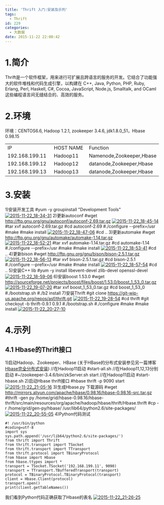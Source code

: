 ```yaml
---
title: 'Thrift 入门:安装及示列'
tags:
  - Thrift
id: 229
categories:
  - 大数据
date: 2015-11-22 22:00:42
---
```


# 1.简介

Thrift是一个软件框架，用来进行可扩展且跨语言的服务的开发。它结合了功能强大的软件堆栈和代码生成引擎，以构建在 C++, Java, Python, PHP, Ruby, Erlang, Perl, Haskell, C#, Cocoa, JavaScript, Node.js, Smalltalk, and OCaml 这些编程语言间无缝结合的、高效的服务。

# 2.环境

环境：CENTOS6.6, Hadoop 1.2.1, zookeeper 3.4.6, jdk1.8.0_51，Hbase 0.98.15
<table>
<tbody>
<tr>
<td width="181">IP</td>
<td width="189">HOST NAME</td>
<td width="172">Function</td>
</tr>
<tr>
<td width="181">192.168.199.11</td>
<td width="189">Hadoop11</td>
<td width="172">Namenode,Zookeeper,Hbase</td>
</tr>
<tr>
<td width="181">192.168.199.12</td>
<td width="189">Hadoop12</td>
<td width="172">datanode,Zookeeper,Hbase</td>
</tr>
<tr>
<td width="181">192.168.199.13</td>
<td width="189">Hadoop13</td>
<td width="172">datanode,Zookeeper,Hbase</td>
</tr>
</tbody>
</table>

# 3.安装

1)安装开发工具
#yum -y groupinstall "Development Tools"
[![2015-11-22_18-34-31](http://orufryv17.bkt.clouddn.com/wp-content/uploads/2015/11/2015-11-22_18-34-31.jpg)](http://orufryv17.bkt.clouddn.com/wp-content/uploads/2015/11/2015-11-22_18-34-31.jpg)
2)更新autoconf
#wget http://ftp.gnu.org/gnu/autoconf/autoconf-2.69.tar.gz
[![2015-11-22_18-45-14](http://orufryv17.bkt.clouddn.com/wp-content/uploads/2015/11/2015-11-22_18-45-14.jpg)](http://orufryv17.bkt.clouddn.com/wp-content/uploads/2015/11/2015-11-22_18-45-14.jpg)
#tar xvf autoconf-2.69.tar.gz
#cd autoconf-2.69
#./configure --prefix=/usr
#make
#make install
[![2015-11-22_18-47-06](http://orufryv17.bkt.clouddn.com/wp-content/uploads/2015/11/2015-11-22_18-47-06.jpg)](http://orufryv17.bkt.clouddn.com/wp-content/uploads/2015/11/2015-11-22_18-47-06.jpg)
#cd ..
3)更新automake
#wget http://ftp.gnu.org/gnu/automake/automake-1.14.tar.gz
[![2015-11-22_18-52-21](http://orufryv17.bkt.clouddn.com/wp-content/uploads/2015/11/2015-11-22_18-52-21.jpg)](http://orufryv17.bkt.clouddn.com/wp-content/uploads/2015/11/2015-11-22_18-52-21.jpg)
#tar xvf automake-1.14.tar.gz
#cd automake-1.14
#./configure --prefix=/usr
#make
#make install
[![2015-11-22_18-53-41](http://orufryv17.bkt.clouddn.com/wp-content/uploads/2015/11/2015-11-22_18-53-41.jpg)](http://orufryv17.bkt.clouddn.com/wp-content/uploads/2015/11/2015-11-22_18-53-41.jpg)
#cd ..
4)更新bison
#wget http://ftp.gnu.org/gnu/bison/bison-2.5.1.tar.gz
[![2015-11-22_18-56-13](http://orufryv17.bkt.clouddn.com/wp-content/uploads/2015/11/2015-11-22_18-56-13.jpg)](http://orufryv17.bkt.clouddn.com/wp-content/uploads/2015/11/2015-11-22_18-56-13.jpg)
#tar xvf bison-2.5.1.tar.gz
#cd bison-2.5.1
#./configure --prefix=/usr
#make
#make install
[![2015-11-22_18-57-54](http://orufryv17.bkt.clouddn.com/wp-content/uploads/2015/11/2015-11-22_18-57-54.jpg)](http://orufryv17.bkt.clouddn.com/wp-content/uploads/2015/11/2015-11-22_18-57-54.jpg)
#cd ..
5)安装C++ lib
#yum -y install libevent-devel zlib-devel openssl-devel
[![2015-11-22_18-59-06](http://orufryv17.bkt.clouddn.com/wp-content/uploads/2015/11/2015-11-22_18-59-06.jpg)](http://orufryv17.bkt.clouddn.com/wp-content/uploads/2015/11/2015-11-22_18-59-06.jpg)
6)安装boost 1.53.0
#wget http://sourceforge.net/projects/boost/files/boost/1.53.0/boost_1_53_0.tar.gz
[![2015-11-22_19-07-20](http://orufryv17.bkt.clouddn.com/wp-content/uploads/2015/11/2015-11-22_19-07-20.jpg)](http://orufryv17.bkt.clouddn.com/wp-content/uploads/2015/11/2015-11-22_19-07-20.jpg)
#tar xvf boost_1_53_0.tar.gz
#cd boost_1_53_0
#./bootstrap.sh
#./b2 install
7)安装Thrift
#git clone https://git-wip-us.apache.org/repos/asf/thrift.git
[![2015-11-22_19-28-54](http://orufryv17.bkt.clouddn.com/wp-content/uploads/2015/11/2015-11-22_19-28-54.jpg)](http://orufryv17.bkt.clouddn.com/wp-content/uploads/2015/11/2015-11-22_19-28-54.jpg)
#cd thrift
#git checkout -b thrift-0.9.1 0.9.1
#./bootstrap.sh
#./configure
#make
#make install
[![2015-11-22_20-27-10](http://orufryv17.bkt.clouddn.com/wp-content/uploads/2015/11/2015-11-22_20-27-10.jpg)](http://orufryv17.bkt.clouddn.com/wp-content/uploads/2015/11/2015-11-22_20-27-10.jpg)

# 4.示列

## 4.1 Hbase的Thrift接口

1)启动Hadoop、Zookeeper、HBase 
(关于HBase的分布式安装参见另一篇博客[Hbase完全分布式安装](http://blog.yaodataking.com/2015/11/hbase完全分布式安装/))
//在Hadoop11启动
#start-all.sh
//在Hadoop11,12,13分别启动
#~/zookeeper-3.4.6/bin/zkServer.sh start
//在Hadoop11启动
#start-hbase.sh
2)启动Hbase thrift接口
#hbase thrift -p 9090 start
[![2015-11-22_21-05-16](http://orufryv17.bkt.clouddn.com/wp-content/uploads/2015/11/2015-11-22_21-05-16.jpg)](http://orufryv17.bkt.clouddn.com/wp-content/uploads/2015/11/2015-11-22_21-05-16.jpg)
3)生成Hbase.py
下载源码
#wget http://mirrors.aliyun.com/apache/hbase/0.98.16/hbase-0.98.16-src.tar.gz
#thrift -gen py /home/grid/hbase-0.98.16/hbase-thrift/src/main/resources/org/apache/hadoop/hbase/thrift/Hbase.thrift
#cp -r /home/grid/gen-py/hbase/ /usr/lib64/python2.6/site-packages/
[![2015-11-22_20-55-05](http://orufryv17.bkt.clouddn.com/wp-content/uploads/2015/11/2015-11-22_20-55-05.jpg)](http://orufryv17.bkt.clouddn.com/wp-content/uploads/2015/11/2015-11-22_20-55-05.jpg)
4)Python代码测试

    #! /usr/bin/python
    #coding=utf-8
    import sys
    sys.path.append('/usr/lib64/python2.6/site-packages/')
    from thrift import Thrift
    from thrift.transport import TSocket
    from thrift.transport import TTransport
    from thrift.protocol import TBinaryProtocol
    from hbase import Hbase
    from hbase.ttypes import *
    transport = TSocket.TSocket('192.168.199.11', 9090)
    transport = TTransport.TBufferedTransport(transport)
    protocol = TBinaryProtocol.TBinaryProtocol(transport)
    client = Hbase.Client(protocol)
    transport.open()
    print(client.getTableNames())

我们看到Python代码正确获取了Hbase的表名
[![2015-11-22_21-26-25](http://orufryv17.bkt.clouddn.com/wp-content/uploads/2015/11/2015-11-22_21-26-25.jpg)](http://orufryv17.bkt.clouddn.com/wp-content/uploads/2015/11/2015-11-22_21-26-25.jpg)